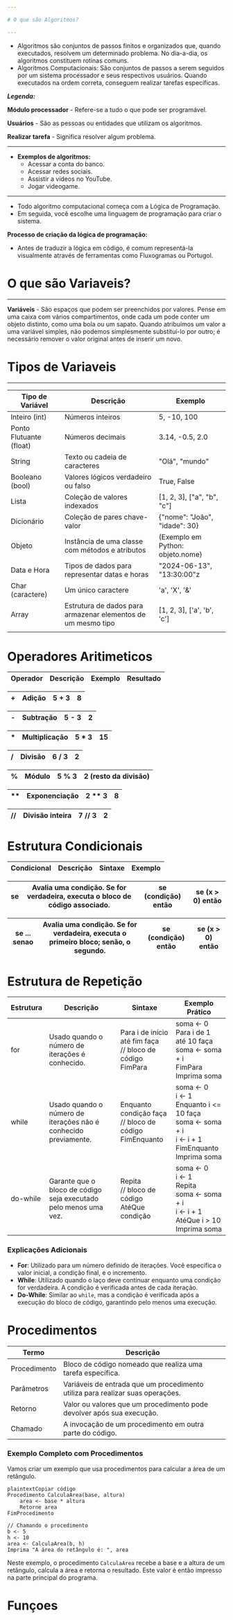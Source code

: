 ```yaml
---

# O que são Algoritmos?

---
```


- Algoritmos são conjuntos de passos finitos e organizados que, quando executados, resolvem um determinado problema. No dia-a-dia, os algoritmos constituem rotinas comuns.
- Algoritmos Computacionais: São conjuntos de passos a serem seguidos por um sistema processador e seus respectivos usuários. Quando executados na ordem correta, conseguem realizar tarefas específicas.

***Legenda:***

**Módulo processador** - Refere-se a tudo o que pode ser programável.

**Usuários** - São as pessoas ou entidades que utilizam os algoritmos.

**Realizar tarefa** - Significa resolver algum problema.

---

- **Exemplos de algoritmos:**
    - Acessar a conta do banco.
    - Acessar redes sociais.
    - Assistir a vídeos no YouTube.
    - Jogar videogame.

---

- Todo algoritmo computacional começa com a Lógica de Programação.
- Em seguida, você escolhe uma linguagem de programação para criar o sistema.

**Processo de criação da lógica de programação:**

- Antes de traduzir a lógica em código, é comum representá-la visualmente através de ferramentas como Fluxogramas ou Portugol.

# O que são Variaveis?

---

**Variáveis** - São espaços que podem ser preenchidos por valores. Pense em uma caixa com vários compartimentos, onde cada um pode conter um objeto distinto, como uma bola ou um sapato. Quando atribuímos um valor a uma variável simples, não podemos simplesmente substituí-lo por outro; é necessário remover o valor original antes de inserir um novo.

# Tipos de Variaveis

---

| Tipo de Variável | Descrição | Exemplo |
| --- | --- | --- |
| Inteiro (int) | Números inteiros | 5, -10, 100 |
| Ponto Flutuante (float) | Números decimais | 3.14, -0.5, 2.0 |
| String | Texto ou cadeia de caracteres | "Olá", "mundo" |
| Booleano (bool) | Valores lógicos verdadeiro ou falso | True, False |
| Lista | Coleção de valores indexados | [1, 2, 3], ["a", "b", "c"] |
| Dicionário | Coleção de pares chave-valor | {"nome": "João", "idade": 30} |
| Objeto | Instância de uma classe com métodos e atributos | (Exemplo em Python: objeto.nome) |
| Data e Hora | Tipos de dados para representar datas e horas | "2024-06-13", "13:30:00"z |
| Char (caractere) | Um único caractere | 'a', 'X', '&' |
| Array | Estrutura de dados para armazenar elementos de um mesmo tipo | [1, 2, 3], ['a', 'b', 'c'] |
|  |  |  |

# Operadores Aritimeticos

| Operador | Descrição | Exemplo | Resultado |
| --- | --- | --- | --- |

| + | Adição | 5 + 3 | 8 |
| --- | --- | --- | --- |

| - | Subtração | 5 - 3 | 2 |
| --- | --- | --- | --- |

| * | Multiplicação | 5 * 3 | 15 |
| --- | --- | --- | --- |

| / | Divisão | 6 / 3 | 2 |
| --- | --- | --- | --- |

| % | Módulo | 5 % 3 | 2 (resto da divisão) |
| --- | --- | --- | --- |

| ** | Exponenciação | 2 ** 3 | 8 |
| --- | --- | --- | --- |

| // | Divisão inteira | 7 // 3 | 2 |
| --- | --- | --- | --- |

# Estrutura Condicionais

| Condicional | Descrição | Sintaxe | Exemplo |
| --- | --- | --- | --- |

| se | Avalia uma condição. Se for verdadeira, executa o bloco de código associado. | se (condição) então | se (x > 0) então |
| --- | --- | --- | --- |

| se ... senao | Avalia uma condição. Se for verdadeira, executa o primeiro bloco; senão, o segundo. | se (condição) então | se (x > 0) então |
| --- | --- | --- | --- |

# Estrutura de Repetição

| Estrutura | Descrição | Sintaxe | Exemplo Prático |
| --- | --- | --- | --- |
| for | Usado quando o número de iterações é conhecido. | Para i de início até fim faça <br> // bloco de código <br> FimPara | soma <- 0 <br> Para i de 1 até 10 faça <br> soma <- soma + i <br> FimPara <br> Imprima soma |
| while | Usado quando o número de iterações não é conhecido previamente. | Enquanto condição faça <br> // bloco de código <br> FimEnquanto | soma <- 0 <br> i <- 1 <br> Enquanto i <= 10 faça <br> soma <- soma + i <br> i <- i + 1 <br> FimEnquanto <br> Imprima soma |
| do-while | Garante que o bloco de código seja executado pelo menos uma vez. | Repita <br> // bloco de código <br> AtéQue condição | soma <- 0 <br> i <- 1 <br> Repita <br> soma <- soma + i <br> i <- i + 1 <br> AtéQue i > 10 <br> Imprima soma |

### Explicações Adicionais

- **For**: Utilizado para um número definido de iterações. Você especifica o valor inicial, a condição final, e o incremento.
- **While**: Utilizado quando o laço deve continuar enquanto uma condição for verdadeira. A condição é verificada antes de cada iteração.
- **Do-While**: Similar ao `while`, mas a condição é verificada após a execução do bloco de código, garantindo pelo menos uma execução.

# Procedimentos

| Termo | Descrição |
| --- | --- |
| Procedimento | Bloco de código nomeado que realiza uma tarefa específica. |
| Parâmetros | Variáveis de entrada que um procedimento utiliza para realizar suas operações. |
| Retorno | Valor ou valores que um procedimento pode devolver após sua execução. |
| Chamado | A invocação de um procedimento em outra parte do código. |

### Exemplo Completo com Procedimentos

Vamos criar um exemplo que usa procedimentos para calcular a área de um retângulo.

```
plaintextCopiar código
Procedimento CalculaArea(base, altura)
    area <- base * altura
    Retorne area
FimProcedimento

// Chamando o procedimento
b <- 5
h <- 10
area <- CalculaArea(b, h)
Imprima "A área do retângulo é: ", area

```

Neste exemplo, o procedimento `CalculaArea` recebe a base e a altura de um retângulo, calcula a área e retorna o resultado. Este valor é então impresso na parte principal do programa.

# Funçoes
